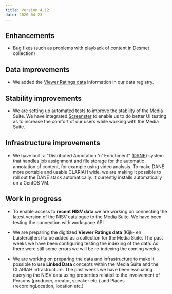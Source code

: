```yaml
---
title: Version 4.12
date: 2020-04-23
---
```


## Enhancements

- Bug fixes (such as problems with playback of content in Desmet collection)

## Data improvements

- We added the [Viewer Ratings data](http://mediasuitedata.clariah.nl/dataset/kijk-en-luistercijfers-viewing-figures) information in our data registry.

## Stability improvements

- We are setting up automated tests to improve the stability of the Media Suite. We have integrated [Screenster](https://screenster.io/) to enable us to do better UI testing as to increase the comfort of our users while working with the Media Suite.

## Infrastructure improvements

- We have built a "Distributed Annotation 'n' Enrichment" ([DANE](https://github.com/CLARIAH/DANE)) system that handles job assignment and file storage for the automatic annotation of content, for example using video analysis. To make DANE more portable and usable CLARIAH wide, we are making it possible to roll out the DANE stack automatically. It currently installs automatically on a CentOS VM.

## Work in progress

- To enable access to **recent NISV data** we are working on connecting the latest version of the NISV catalogue to the Media Suite. We have been testing the connection with workspace API

- We are preparing the digitized **Viewer Ratings data** (Kijk- en Luistercijfers) to be added as a collection for the Media Suite. The past weeks we have been configuring testing the indexing of the data. As there were still some errors we will be re-indexing the coming weeks.

- We are working on preparing the data and infrastructure to make it possible to use **Linked Data** concepts within the Media Suite and the CLARIAH infrastructure. The past weeks we have been evaluating querying the NISV data using  properties related to the involvement of Persons (producer, creator, speaker etc.) and Places (recordingLocation, location etc.)
